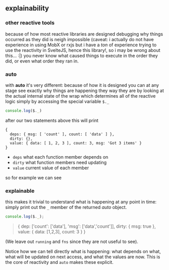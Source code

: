 ## explainability

### other reactive tools

because of how most reactive libraries
are designed debugging why things occurred as
they did is neigh impossible (caveat: i actually
do not have experience in using MobX or rxjs
but i have a _ton_ of experience trying to
use the reactivity in SvelteJS, hence this library!,
so i may be wrong about this... :|) you never
know what caused things to execute in the order
they did, or even what order they ran in.

### auto

with **auto** it's very different: because of
how it is designed you can at any stage see
exactly why things are happening they way they
are by looking at the actual
internal state of the wrap
which determines all of the reactive
logic simply by accessing the special variable `$._`

```js
console.log($._)
```

after our two statements above this will print

```
{
  deps: { msg: [ 'count' ], count: [ 'data' ] },
  dirty: {},
  value: { data: [ 1, 2, 3 ], count: 3, msg: 'Got 3 items' }
}
```

 - `deps` what each function member depends on
 - `dirty` what function members need updating
 - `value` current value of each member

so for example we can see

### explainable

this makes it trivial to understand what is happening
at any point in time: simply print out the `_` member
of the returned _auto_ object.

```js
console.log($._);
```

> {
>     dep: ['count': ['data'], 'msg': ['data','count']],
>     dirty: { msg: true },
>     value: { data: [1,2,3], count: 3 }
> }

(We leave out `running` and `fns` since they are not useful to see).

Notice how we can tell directly what is happening: what depends
on what, what will be updated on next access, and what the values
are now. This is the core of reactivity and `auto` makes these
explicit.